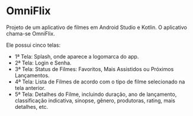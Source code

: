 # OmniFlix

Projeto de um aplicativo de filmes em Android Studio e Kotlin. O aplicativo chama-se OmniFlix.

Ele possui cinco telas:
- 1ª Tela: Splash, onde aparece a logomarca do app.
- 2ª Tela: Login e Senha.
- 3ª Tela: Status de Filmes: Favoritos, Mais Assistidos ou Próximos Lançamentos.
- 4ª Tela: Lista de Filmes de acordo com o tipo de filme selecionado na tela anterior.
- 5ª Tela: Detalhes do Filme, incluindo duração, ano de lançamento, classificação indicativa, sinopse, gênero, produtoras, rating, mais detalhes, etc.
